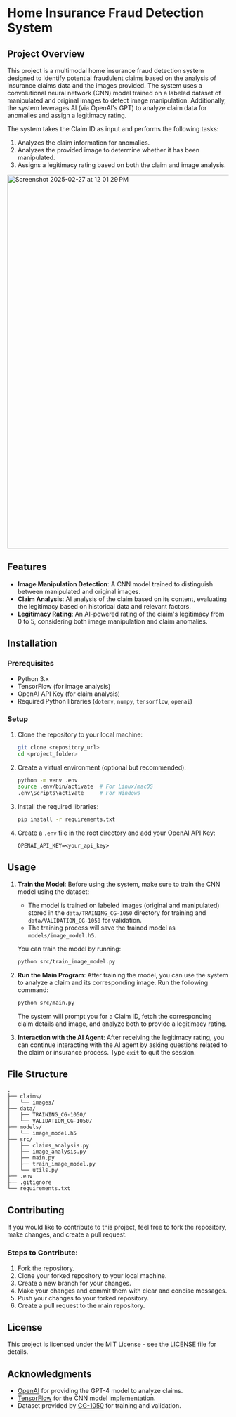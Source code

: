 
# Home Insurance Fraud Detection System

## Project Overview
This project is a multimodal home insurance fraud detection system designed to identify potential fraudulent claims based on the analysis of insurance claims data and the images provided. The system uses a convolutional neural network (CNN) model trained on a labeled dataset of manipulated and original images to detect image manipulation. Additionally, the system leverages AI (via OpenAI's GPT) to analyze claim data for anomalies and assign a legitimacy rating.

The system takes the Claim ID as input and performs the following tasks:
1. Analyzes the claim information for anomalies.
2. Analyzes the provided image to determine whether it has been manipulated.
3. Assigns a legitimacy rating based on both the claim and image analysis.

<img width="852" alt="Screenshot 2025-02-27 at 12 01 29 PM" src="https://github.com/user-attachments/assets/22b58d63-90e1-4137-9a00-f6cfd8929b07" />


## Features
- **Image Manipulation Detection**: A CNN model trained to distinguish between manipulated and original images.
- **Claim Analysis**: AI analysis of the claim based on its content, evaluating the legitimacy based on historical data and relevant factors.
- **Legitimacy Rating**: An AI-powered rating of the claim's legitimacy from 0 to 5, considering both image manipulation and claim anomalies.

## Installation

### Prerequisites
- Python 3.x
- TensorFlow (for image analysis)
- OpenAI API Key (for claim analysis)
- Required Python libraries (`dotenv`, `numpy`, `tensorflow`, `openai`)

### Setup
1. Clone the repository to your local machine:
   ```bash
   git clone <repository_url>
   cd <project_folder>
   ```

2. Create a virtual environment (optional but recommended):
   ```bash
   python -m venv .env
   source .env/bin/activate  # For Linux/macOS
   .env\Scripts\activate     # For Windows
   ```

3. Install the required libraries:
   ```bash
   pip install -r requirements.txt
   ```

4. Create a `.env` file in the root directory and add your OpenAI API Key:
   ```
   OPENAI_API_KEY=<your_api_key>
   ```

## Usage

1. **Train the Model**: Before using the system, make sure to train the CNN model using the dataset:
   - The model is trained on labeled images (original and manipulated) stored in the `data/TRAINING_CG-1050` directory for training and `data/VALIDATION_CG-1050` for validation.
   - The training process will save the trained model as `models/image_model.h5`.

   You can train the model by running:
   ```bash
   python src/train_image_model.py
   ```

2. **Run the Main Program**:
   After training the model, you can use the system to analyze a claim and its corresponding image. Run the following command:
   ```bash
   python src/main.py
   ```

   The system will prompt you for a Claim ID, fetch the corresponding claim details and image, and analyze both to provide a legitimacy rating.

3. **Interaction with the AI Agent**:
   After receiving the legitimacy rating, you can continue interacting with the AI agent by asking questions related to the claim or insurance process. Type `exit` to quit the session.

## File Structure
```
.
├── claims/
│   └── images/
├── data/
│   ├── TRAINING_CG-1050/
│   └── VALIDATION_CG-1050/
├── models/
│   └── image_model.h5
├── src/
│   ├── claims_analysis.py
│   ├── image_analysis.py
│   ├── main.py
│   ├── train_image_model.py
│   └── utils.py
├── .env
├── .gitignore
└── requirements.txt
```

## Contributing
If you would like to contribute to this project, feel free to fork the repository, make changes, and create a pull request.

### Steps to Contribute:
1. Fork the repository.
2. Clone your forked repository to your local machine.
3. Create a new branch for your changes.
4. Make your changes and commit them with clear and concise messages.
5. Push your changes to your forked repository.
6. Create a pull request to the main repository.

## License
This project is licensed under the MIT License - see the [LICENSE](LICENSE) file for details.

## Acknowledgments
- [OpenAI](https://openai.com/) for providing the GPT-4 model to analyze claims.
- [TensorFlow](https://www.tensorflow.org/) for the CNN model implementation.
- Dataset provided by [CG-1050](https://example.com) for training and validation.
